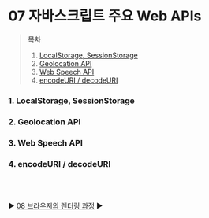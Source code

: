 # 07 자바스크립트 주요 Web APIs

> **목차**
>
> 1. [LocalStorage, SessionStorage](#1-localstorage-sessionstorage)
> 2. [Geolocation API](#2-geolocation-api)
> 3. [Web Speech API](#3-web-speech-api)
> 4. [encodeURI / decodeURI](#4-encodeuri--decodeuri)

### 1. LocalStorage, SessionStorage

### 2. Geolocation API

### 3. Web Speech API

### 4. encodeURI / decodeURI

<br/>  
<br/>

:arrow_forward: [08 브라우저의 렌더링 과정](./08%20%EB%B8%8C%EB%9D%BC%EC%9A%B0%EC%A0%80%EC%9D%98%20%EB%A0%8C%EB%8D%94%EB%A7%81%20%EA%B3%BC%EC%A0%95.md) :arrow_forward:
